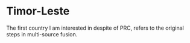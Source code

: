 # Timor-Leste
The first country I am interested in despite of PRC, refers to the original steps in multi-source fusion.
